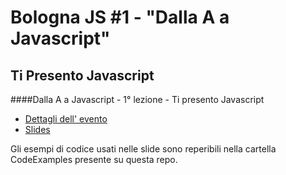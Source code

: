 # Bologna JS #1 - "Dalla A a Javascript"

## Ti Presento Javascript
####Dalla A a Javascript - 1° lezione - Ti presento Javascript

* [Dettagli dell' evento](http://bolognajs.github.io/TiPresentoJavascript/cover.html)
* [Slides](http://bolognajs.github.io/TiPresentoJavascript/)

Gli esempi di codice usati nelle slide sono reperibili nella cartella CodeExamples presente su questa repo.